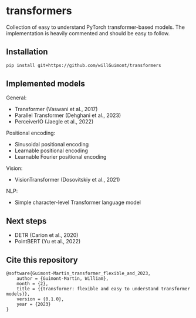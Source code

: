 # transformers

Collection of easy to understand PyTorch transformer-based models.
The implementation is heavily commented and should be easy to follow.

## Installation

```bash
pip install git+https://github.com/willGuimont/transformers
```

## Implemented models

General:

- Transformer (Vaswani et al., 2017)
- Parallel Transformer (Dehghani et al., 2023)
- PerceiverIO (Jaegle et al., 2022)

Positional encoding:

- Sinusoidal positional encoding
- Learnable positional encoding
- Learnable Fourier positional encoding

Vision:

- VisionTransformer (Dosovitskiy et al., 2021)

NLP:

- Simple character-level Transformer language model

## Next steps

- DETR (Carion et al., 2020)
- PointBERT (Yu et al., 2022)

## Cite this repository

```
@software{Guimont-Martin_transformer_flexible_and_2023,
    author = {Guimont-Martin, William},
    month = {2},
    title = {{transformer: flexible and easy to understand transformer models}},
    version = {0.1.0},
    year = {2023}
}
```
